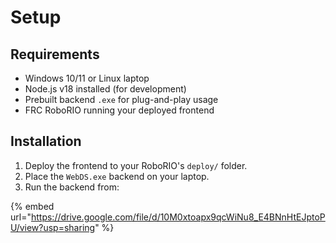 # Setup

## Requirements

* Windows 10/11 or Linux laptop
* Node.js v18 installed (for development)
* Prebuilt backend `.exe` for plug-and-play usage
* FRC RoboRIO running your deployed frontend

## Installation

1. Deploy the frontend to your RoboRIO's `deploy/` folder.
2. Place the `WebDS.exe` backend on your laptop.
3. Run the backend from:

{% embed url="https://drive.google.com/file/d/10M0xtoapx9qcWiNu8_E4BNnHtEJptoPU/view?usp=sharing" %}

